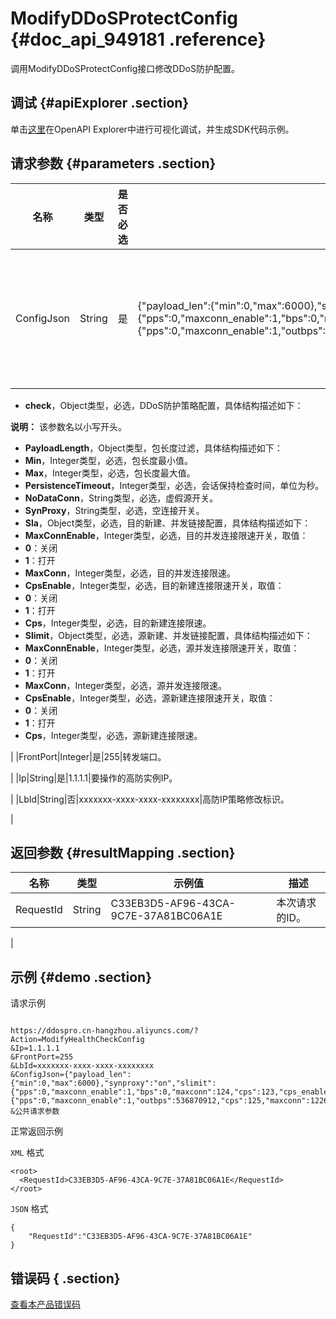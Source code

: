 # ModifyDDoSProtectConfig {#doc_api_949181 .reference}

调用ModifyDDoSProtectConfig接口修改DDoS防护配置。

## 调试 {#apiExplorer .section}

单击[这里](https://api.aliyun.com/#product=DDoSPro&api=ModifyDDoSProtectConfig)在OpenAPI Explorer中进行可视化调试，并生成SDK代码示例。

## 请求参数 {#parameters .section}

|名称|类型|是否必选|示例值|描述|
|--|--|----|---|--|
|ConfigJson|String|是|\{"payload\_len":\{"min":0,"max":6000\},"synproxy":"on","slimit":\{"pps":0,"maxconn\_enable":1,"bps":0,"maxconn":124,"cps":123,"cps\_enable":1\},"sla":\{"pps":0,"maxconn\_enable":1,"outbps":536870912,"cps":125,"maxconn":1226,"inbps":0,"cps\_enable":1\},"nodata\_conn":"off"\}|DDoS防护配置内容（JSON字符串格式），具体结构描述如下：

 -   **check**，Object类型，必选，DDoS防护策略配置，具体结构描述如下：

 **说明：** 该参数名以小写开头。

 -   **PayloadLength**，Object类型，包长度过滤，具体结构描述如下：
-   **Min**，Integer类型，必选，包长度最小值。
-   **Max**，Integer类型，必选，包长度最大值。
-   **PersistenceTimeout**，Integer类型，必选，会话保持检查时间，单位为秒。
-   **NoDataConn**，String类型，必选，虚假源开关。
-   **SynProxy**，String类型，必选，空连接开关。
-   **Sla**，Object类型，必选，目的新建、并发链接配置，具体结构描述如下：
-   **MaxConnEnable**，Integer类型，必选，目的并发连接限速开关，取值：
-   **0**：关闭
-   **1**：打开
-   **MaxConn**，Integer类型，必选，目的并发连接限速。
-   **CpsEnable**，Integer类型，必选，目的新建连接限速开关，取值：
-   **0**：关闭
-   **1**：打开
-   **Cps**，Integer类型，必选，目的新建连接限速。
-   **Slimit**，Object类型，必选，源新建、并发链接配置，具体结构描述如下：
-   **MaxConnEnable**，Integer类型，必选，源并发连接限速开关，取值：
-   **0**：关闭
-   **1**：打开
-   **MaxConn**，Integer类型，必选，源并发连接限速。
-   **CpsEnable**，Integer类型，必选，源新建连接限速开关，取值：
-   **0**：关闭
-   **1**：打开
-   **Cps**，Integer类型，必选，源新建连接限速。

 |
|FrontPort|Integer|是|255|转发端口。

 |
|Ip|String|是|1.1.1.1|要操作的高防实例IP。

 |
|LbId|String|否|xxxxxxx-xxxx-xxxx-xxxxxxxx|高防IP策略修改标识。

 |

## 返回参数 {#resultMapping .section}

|名称|类型|示例值|描述|
|--|--|---|--|
|RequestId|String|C33EB3D5-AF96-43CA-9C7E-37A81BC06A1E|本次请求的ID。

 |

## 示例 {#demo .section}

请求示例

``` {#request_demo}

https://ddospro.cn-hangzhou.aliyuncs.com/?Action=ModifyHealthCheckConfig
&Ip=1.1.1.1
&FrontPort=255
&LbId=xxxxxxx-xxxx-xxxx-xxxxxxxx
&ConfigJson={"payload_len":{"min":0,"max":6000},"synproxy":"on","slimit":{"pps":0,"maxconn_enable":1,"bps":0,"maxconn":124,"cps":123,"cps_enable":1},"sla":{"pps":0,"maxconn_enable":1,"outbps":536870912,"cps":125,"maxconn":1226,"inbps":0,"cps_enable":1},"nodata_conn":"off"}
&公共请求参数

```

正常返回示例

`XML` 格式

``` {#xml_return_success_demo}
<root>
  <RequestId>C33EB3D5-AF96-43CA-9C7E-37A81BC06A1E</RequestId>
</root>

```

`JSON` 格式

``` {#json_return_success_demo}
{
	"RequestId":"C33EB3D5-AF96-43CA-9C7E-37A81BC06A1E"
}
```

## 错误码 { .section}

[查看本产品错误码](https://error-center.aliyun.com/status/product/DDoSPro)


